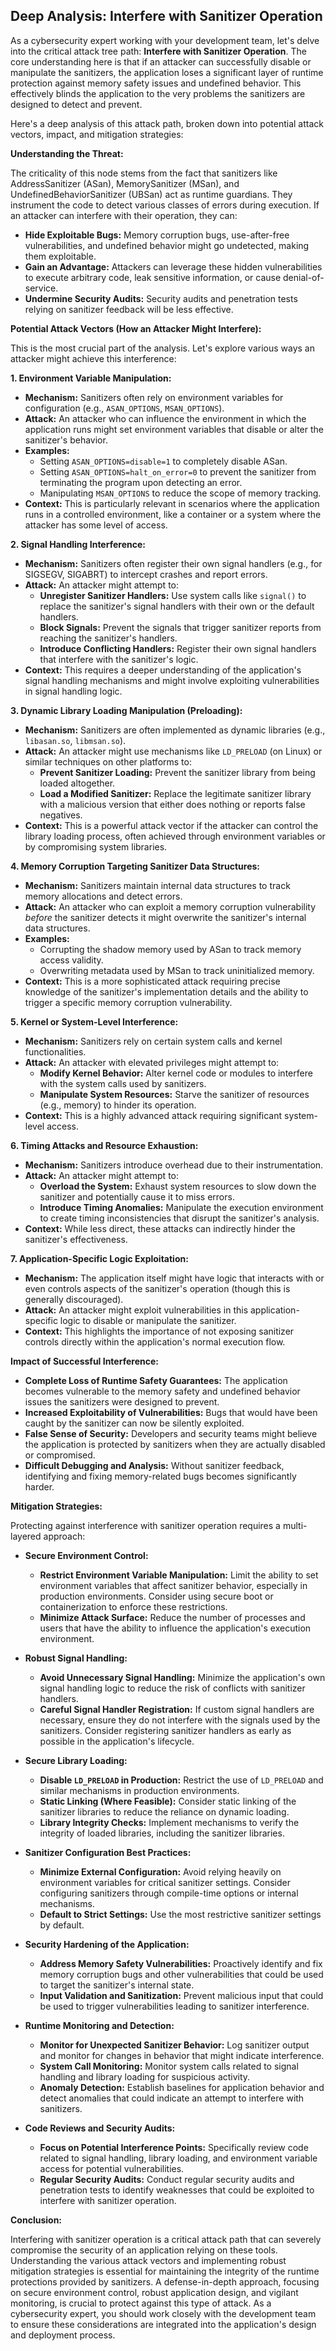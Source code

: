 ## Deep Analysis: Interfere with Sanitizer Operation

As a cybersecurity expert working with your development team, let's delve into the critical attack tree path: **Interfere with Sanitizer Operation**. The core understanding here is that if an attacker can successfully disable or manipulate the sanitizers, the application loses a significant layer of runtime protection against memory safety issues and undefined behavior. This effectively blinds the application to the very problems the sanitizers are designed to detect and prevent.

Here's a deep analysis of this attack path, broken down into potential attack vectors, impact, and mitigation strategies:

**Understanding the Threat:**

The criticality of this node stems from the fact that sanitizers like AddressSanitizer (ASan), MemorySanitizer (MSan), and UndefinedBehaviorSanitizer (UBSan) act as runtime guardians. They instrument the code to detect various classes of errors during execution. If an attacker can interfere with their operation, they can:

* **Hide Exploitable Bugs:**  Memory corruption bugs, use-after-free vulnerabilities, and undefined behavior might go undetected, making them exploitable.
* **Gain an Advantage:**  Attackers can leverage these hidden vulnerabilities to execute arbitrary code, leak sensitive information, or cause denial-of-service.
* **Undermine Security Audits:**  Security audits and penetration tests relying on sanitizer feedback will be less effective.

**Potential Attack Vectors (How an Attacker Might Interfere):**

This is the most crucial part of the analysis. Let's explore various ways an attacker might achieve this interference:

**1. Environment Variable Manipulation:**

* **Mechanism:** Sanitizers often rely on environment variables for configuration (e.g., `ASAN_OPTIONS`, `MSAN_OPTIONS`).
* **Attack:** An attacker who can influence the environment in which the application runs might set environment variables that disable or alter the sanitizer's behavior.
* **Examples:**
    * Setting `ASAN_OPTIONS=disable=1` to completely disable ASan.
    * Setting `ASAN_OPTIONS=halt_on_error=0` to prevent the sanitizer from terminating the program upon detecting an error.
    * Manipulating `MSAN_OPTIONS` to reduce the scope of memory tracking.
* **Context:** This is particularly relevant in scenarios where the application runs in a controlled environment, like a container or a system where the attacker has some level of access.

**2. Signal Handling Interference:**

* **Mechanism:** Sanitizers often register their own signal handlers (e.g., for SIGSEGV, SIGABRT) to intercept crashes and report errors.
* **Attack:** An attacker might attempt to:
    * **Unregister Sanitizer Handlers:**  Use system calls like `signal()` to replace the sanitizer's signal handlers with their own or the default handlers.
    * **Block Signals:** Prevent the signals that trigger sanitizer reports from reaching the sanitizer's handlers.
    * **Introduce Conflicting Handlers:** Register their own signal handlers that interfere with the sanitizer's logic.
* **Context:** This requires a deeper understanding of the application's signal handling mechanisms and might involve exploiting vulnerabilities in signal handling logic.

**3. Dynamic Library Loading Manipulation (Preloading):**

* **Mechanism:** Sanitizers are often implemented as dynamic libraries (e.g., `libasan.so`, `libmsan.so`).
* **Attack:** An attacker might use mechanisms like `LD_PRELOAD` (on Linux) or similar techniques on other platforms to:
    * **Prevent Sanitizer Loading:**  Prevent the sanitizer library from being loaded altogether.
    * **Load a Modified Sanitizer:**  Replace the legitimate sanitizer library with a malicious version that either does nothing or reports false negatives.
* **Context:** This is a powerful attack vector if the attacker can control the library loading process, often achieved through environment variables or by compromising system libraries.

**4. Memory Corruption Targeting Sanitizer Data Structures:**

* **Mechanism:** Sanitizers maintain internal data structures to track memory allocations and detect errors.
* **Attack:** An attacker who can exploit a memory corruption vulnerability *before* the sanitizer detects it might overwrite the sanitizer's internal data structures.
* **Examples:**
    * Corrupting the shadow memory used by ASan to track memory access validity.
    * Overwriting metadata used by MSan to track uninitialized memory.
* **Context:** This is a more sophisticated attack requiring precise knowledge of the sanitizer's implementation details and the ability to trigger a specific memory corruption vulnerability.

**5. Kernel or System-Level Interference:**

* **Mechanism:** Sanitizers rely on certain system calls and kernel functionalities.
* **Attack:** An attacker with elevated privileges might attempt to:
    * **Modify Kernel Behavior:**  Alter kernel code or modules to interfere with the system calls used by sanitizers.
    * **Manipulate System Resources:**  Starve the sanitizer of resources (e.g., memory) to hinder its operation.
* **Context:** This is a highly advanced attack requiring significant system-level access.

**6. Timing Attacks and Resource Exhaustion:**

* **Mechanism:** Sanitizers introduce overhead due to their instrumentation.
* **Attack:** An attacker might attempt to:
    * **Overload the System:**  Exhaust system resources to slow down the sanitizer and potentially cause it to miss errors.
    * **Introduce Timing Anomalies:**  Manipulate the execution environment to create timing inconsistencies that disrupt the sanitizer's analysis.
* **Context:** While less direct, these attacks can indirectly hinder the sanitizer's effectiveness.

**7. Application-Specific Logic Exploitation:**

* **Mechanism:**  The application itself might have logic that interacts with or even controls aspects of the sanitizer's operation (though this is generally discouraged).
* **Attack:** An attacker might exploit vulnerabilities in this application-specific logic to disable or manipulate the sanitizer.
* **Context:** This highlights the importance of not exposing sanitizer controls directly within the application's normal execution flow.

**Impact of Successful Interference:**

* **Complete Loss of Runtime Safety Guarantees:** The application becomes vulnerable to the memory safety and undefined behavior issues the sanitizers were designed to prevent.
* **Increased Exploitability of Vulnerabilities:**  Bugs that would have been caught by the sanitizer can now be silently exploited.
* **False Sense of Security:** Developers and security teams might believe the application is protected by sanitizers when they are actually disabled or compromised.
* **Difficult Debugging and Analysis:**  Without sanitizer feedback, identifying and fixing memory-related bugs becomes significantly harder.

**Mitigation Strategies:**

Protecting against interference with sanitizer operation requires a multi-layered approach:

* **Secure Environment Control:**
    * **Restrict Environment Variable Manipulation:**  Limit the ability to set environment variables that affect sanitizer behavior, especially in production environments. Consider using secure boot or containerization to enforce these restrictions.
    * **Minimize Attack Surface:**  Reduce the number of processes and users that have the ability to influence the application's execution environment.

* **Robust Signal Handling:**
    * **Avoid Unnecessary Signal Handling:**  Minimize the application's own signal handling logic to reduce the risk of conflicts with sanitizer handlers.
    * **Careful Signal Handler Registration:**  If custom signal handlers are necessary, ensure they do not interfere with the signals used by the sanitizers. Consider registering sanitizer handlers as early as possible in the application's lifecycle.

* **Secure Library Loading:**
    * **Disable `LD_PRELOAD` in Production:**  Restrict the use of `LD_PRELOAD` and similar mechanisms in production environments.
    * **Static Linking (Where Feasible):**  Consider static linking of the sanitizer libraries to reduce the reliance on dynamic loading.
    * **Library Integrity Checks:**  Implement mechanisms to verify the integrity of loaded libraries, including the sanitizer libraries.

* **Sanitizer Configuration Best Practices:**
    * **Minimize External Configuration:**  Avoid relying heavily on environment variables for critical sanitizer settings. Consider configuring sanitizers through compile-time options or internal mechanisms.
    * **Default to Strict Settings:**  Use the most restrictive sanitizer settings by default.

* **Security Hardening of the Application:**
    * **Address Memory Safety Vulnerabilities:**  Proactively identify and fix memory corruption bugs and other vulnerabilities that could be used to target the sanitizer's internal state.
    * **Input Validation and Sanitization:**  Prevent malicious input that could be used to trigger vulnerabilities leading to sanitizer interference.

* **Runtime Monitoring and Detection:**
    * **Monitor for Unexpected Sanitizer Behavior:**  Log sanitizer output and monitor for changes in behavior that might indicate interference.
    * **System Call Monitoring:**  Monitor system calls related to signal handling and library loading for suspicious activity.
    * **Anomaly Detection:**  Establish baselines for application behavior and detect anomalies that could indicate an attempt to interfere with sanitizers.

* **Code Reviews and Security Audits:**
    * **Focus on Potential Interference Points:**  Specifically review code related to signal handling, library loading, and environment variable access for potential vulnerabilities.
    * **Regular Security Audits:**  Conduct regular security audits and penetration tests to identify weaknesses that could be exploited to interfere with sanitizer operation.

**Conclusion:**

Interfering with sanitizer operation is a critical attack path that can severely compromise the security of an application relying on these tools. Understanding the various attack vectors and implementing robust mitigation strategies is essential for maintaining the integrity of the runtime protections provided by sanitizers. A defense-in-depth approach, focusing on secure environment control, robust application design, and vigilant monitoring, is crucial to protect against this type of attack. As a cybersecurity expert, you should work closely with the development team to ensure these considerations are integrated into the application's design and deployment process.
